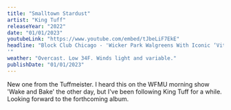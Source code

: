 ```yaml
---
title: "Smalltown Stardust"
artist: "King Tuff"
releaseYear: "2022"
date: "01/01/2023"
youtubeLink: "https://www.youtube.com/embed/tJbeLiF7EkE"
headline: "Block Club Chicago - 'Wicker Park Walgreens With Iconic ‘Vitamin Vault’ Closing Next Month
'"
weather: "Overcast. Low 34F. Winds light and variable."
publishDate: "01/01/2023"
---
```


New one from the Tuffmeister. I heard this on the WFMU morning show 'Wake and Bake' the other day, but I've been following King Tuff for a while. Looking forward to the forthcoming album.
